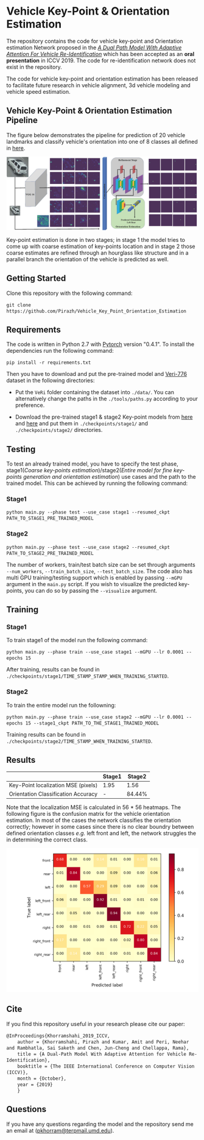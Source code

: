# Vehicle Key-Point & Orientation Estimation

The repository contains the code for vehicle key-point and Orientation estimation Network proposed in the [*A Dual Path Model With Adaptive Attention For Vehicle Re-Identification*](http://openaccess.thecvf.com/content_ICCV_2019/papers/Khorramshahi_A_Dual-Path_Model_With_Adaptive_Attention_for_Vehicle_Re-Identification_ICCV_2019_paper.pdf) which has been accepted as an **oral presentation** in ICCV 2019. The code for re-identification network does not exist in the repository.

The code for vehicle key-point and orientation estimation has been released to facilitate future research in vehicle alignment, 3d vehicle modeling and vehicle speed estimation.   

## Vehicle Key-Point & Orientation Estimation Pipeline

The figure below demonstrates the pipeline for prediction of 20 vehicle landmarks and classify vehicle's orientation into one of 8 classes all defined in [here](https://github.com/Zhongdao/VehicleReIDKeyPointData).

![Pipeline](./Figures/KP_net.jpg)

Key-point estimation is done in two stages; in stage 1 the model tries to come up with coarse estimation of key-points location and in stage 2 those coarse estimates are refined through an hourglass like structure and in a parallel branch the orientation of the vehicle is predicted as well.


## Getting Started
Clone this repository with the following command:

```
git clone https://github.com/Pirazh/Vehicle_Key_Point_Orientation_Estimation
```

## Requirements

The code is written in Python 2.7 with [Pytorch](https://pytorch.org) version "0.4.1". To install the dependencies run the following command:

```
pip install -r requirements.txt
```

Then you have to download and put the pre-trained model and [Veri-776](https://vehiclereid.github.io/VeRi/) dataset in the following directories:

- Put the `VeRi` folder containing the dataset into `./data/`. You can alternatively change the paths in the `./tools/paths.py` according to your preference. 

- Download the pre-trained stage1 & stage2 Key-point models from [here](https://drive.google.com/file/d/1A4A8Xu6RbVHUK6Pq5QSmKQt7jS_p5OKx/view?usp=sharing) and [here](https://drive.google.com/file/d/1jZR1YuDOLiZ3lh0B_CFJQp2aWh-qUU5C/view?usp=sharing) and put them in `./checkpoints/stage1/` and `./checkpoints/stage2/` directories.

## Testing 
To test an already trained model, you have to specify the test phase, stage1(*Coarse key-points estimation*)/stage2(*Entire model for fine key-points generation and orientation estimation*) use cases and the path to the trained model. This can be achieved by running the following command:

### Stage1

```
python main.py --phase test --use_case stage1 --resumed_ckpt PATH_TO_STAGE1_PRE_TRAINED_MODEL 
```

### Stage2 

```
python main.py --phase test --use_case stage2 --resumed_ckpt PATH_TO_STAGE2_PRE_TRAINED_MODEL
```

The number of workers, train/test batch size can be set through arguments `--num_workers`, `--train_batch_size`, `--test_batch_size`. The code also has multi GPU training/testing support which is enabled by passing `--mGPU` argument in the `main.py` script. If you wish to visualize the predicted key-points, you can do so by passing the `--visualize` argument.

## Training

### Stage1

To train stage1 of the model run the following command:

```
python main.py --phase train --use_case stage1 --mGPU --lr 0.0001 --epochs 15 
```

After training, results can be found in `./checkpoints/stage1/TIME_STAMP_STAMP_WHEN_TRAINING_STARTED`.

### Stage2

To train the entire model run the followning:

```
python main.py --phase train --use_case stage2 --mGPU --lr 0.0001 --epochs 15 --stage1_ckpt PATH_TO_THE_STAGE1_TRAINED_MODEL
```

Training results can be found in `./checkpoints/stage2/TIME_STAMP_WHEN_TRAINING_STARTED`.

## Results 

|       |  Stage1  |  Stage2  |
| ---------------------------------- | --- | ---------------------- |
|Key-Point localization MSE (pixels) | 1.95 | 1.56 |
| Orientation Classification Accuracy | - | 84.44% |

Note that the localization MSE is calculated in 56 * 56 heatmaps. The following figure is the confusion matrix for the vehicle orientation estimation. In most of the cases the network classifies the orientation correctly; however in some cases since there is no clear boundry between defined orientation classes *e.g.* left front and left, the network struggles the in determining the correct class.

<img src="./Figures/confusion_matrix.png" alt="Orientation_Classification_accuracy"  width=600>

## Cite 

If you find this repository useful in your research please cite our paper:

    @InProceedings{Khorramshahi_2019_ICCV,
        author = {Khorramshahi, Pirazh and Kumar, Amit and Peri, Neehar and Rambhatla, Sai Saketh and Chen, Jun-Cheng and Chellappa, Rama},
        title = {A Dual-Path Model With Adaptive Attention for Vehicle Re-Identification},
        booktitle = {The IEEE International Conference on Computer Vision (ICCV)},
        month = {October},
        year = {2019}
        }

## Questions

If you have any questions regarding the model and the repository send me an email at (pkhorram@terpmail.umd.edu).
